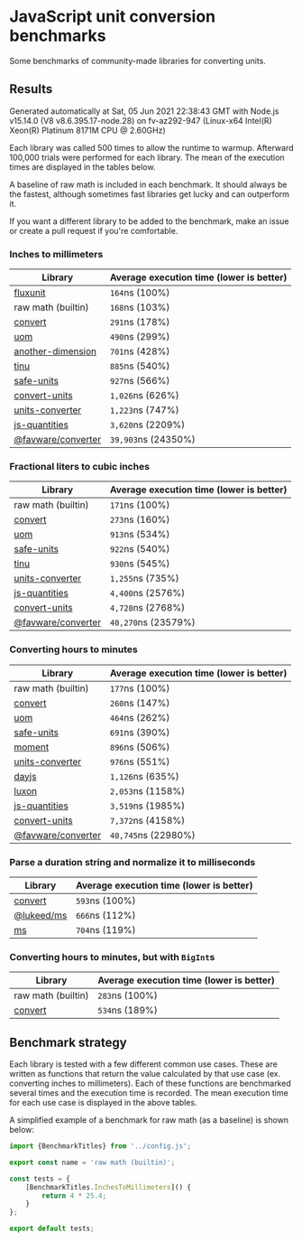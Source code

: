 # JavaScript unit conversion benchmarks

Some benchmarks of community-made libraries for converting units.

## Results

<!-- beginblock(results) -->

Generated automatically at Sat, 05 Jun 2021 22:38:43 GMT with Node.js v15.14.0 (V8 v8.6.395.17-node.28) on fv-az292-947 (Linux-x64 Intel(R) Xeon(R) Platinum 8171M CPU @ 2.60GHz)

Each library was called 500 times to allow the runtime to warmup.
Afterward 100,000 trials were performed for each library.
The mean of the execution times are displayed in the tables below.

A baseline of raw math is included in each benchmark.
It should always be the fastest, although sometimes fast libraries get lucky and can outperform it.

If you want a different library to be added to the benchmark, make an issue or create a pull request if you're comfortable.

### Inches to millimeters

| Library                                                            | Average execution time (lower is better) |
| ------------------------------------------------------------------ | ---------------------------------------- |
| [fluxunit](https://npmjs.com/package/fluxunit)                     | `164`ns (100%)                           |
| raw math (builtin)                                                 | `168`ns (103%)                           |
| [convert](https://npmjs.com/package/convert)                       | `291`ns (178%)                           |
| [uom](https://npmjs.com/package/uom)                               | `490`ns (299%)                           |
| [another-dimension](https://npmjs.com/package/another-dimension)   | `701`ns (428%)                           |
| [tinu](https://npmjs.com/package/tinu)                             | `885`ns (540%)                           |
| [safe-units](https://npmjs.com/package/safe-units)                 | `927`ns (566%)                           |
| [convert-units](https://npmjs.com/package/convert-units)           | `1,026`ns (626%)                         |
| [units-converter](https://npmjs.com/package/units-converter)       | `1,223`ns (747%)                         |
| [js-quantities](https://npmjs.com/package/js-quantities)           | `3,620`ns (2209%)                        |
| [@favware/converter](https://npmjs.com/package/@favware/converter) | `39,903`ns (24350%)                      |

### Fractional liters to cubic inches

| Library                                                            | Average execution time (lower is better) |
| ------------------------------------------------------------------ | ---------------------------------------- |
| raw math (builtin)                                                 | `171`ns (100%)                           |
| [convert](https://npmjs.com/package/convert)                       | `273`ns (160%)                           |
| [uom](https://npmjs.com/package/uom)                               | `913`ns (534%)                           |
| [safe-units](https://npmjs.com/package/safe-units)                 | `922`ns (540%)                           |
| [tinu](https://npmjs.com/package/tinu)                             | `930`ns (545%)                           |
| [units-converter](https://npmjs.com/package/units-converter)       | `1,255`ns (735%)                         |
| [js-quantities](https://npmjs.com/package/js-quantities)           | `4,400`ns (2576%)                        |
| [convert-units](https://npmjs.com/package/convert-units)           | `4,728`ns (2768%)                        |
| [@favware/converter](https://npmjs.com/package/@favware/converter) | `40,270`ns (23579%)                      |

### Converting hours to minutes

| Library                                                            | Average execution time (lower is better) |
| ------------------------------------------------------------------ | ---------------------------------------- |
| raw math (builtin)                                                 | `177`ns (100%)                           |
| [convert](https://npmjs.com/package/convert)                       | `260`ns (147%)                           |
| [uom](https://npmjs.com/package/uom)                               | `464`ns (262%)                           |
| [safe-units](https://npmjs.com/package/safe-units)                 | `691`ns (390%)                           |
| [moment](https://npmjs.com/package/moment)                         | `896`ns (506%)                           |
| [units-converter](https://npmjs.com/package/units-converter)       | `976`ns (551%)                           |
| [dayjs](https://npmjs.com/package/dayjs)                           | `1,126`ns (635%)                         |
| [luxon](https://npmjs.com/package/luxon)                           | `2,053`ns (1158%)                        |
| [js-quantities](https://npmjs.com/package/js-quantities)           | `3,519`ns (1985%)                        |
| [convert-units](https://npmjs.com/package/convert-units)           | `7,372`ns (4158%)                        |
| [@favware/converter](https://npmjs.com/package/@favware/converter) | `40,745`ns (22980%)                      |

### Parse a duration string and normalize it to milliseconds

| Library                                            | Average execution time (lower is better) |
| -------------------------------------------------- | ---------------------------------------- |
| [convert](https://npmjs.com/package/convert)       | `593`ns (100%)                           |
| [@lukeed/ms](https://npmjs.com/package/@lukeed/ms) | `666`ns (112%)                           |
| [ms](https://npmjs.com/package/ms)                 | `704`ns (119%)                           |

### Converting hours to minutes, but with `BigInt`s

| Library                                      | Average execution time (lower is better) |
| -------------------------------------------- | ---------------------------------------- |
| raw math (builtin)                           | `283`ns (100%)                           |
| [convert](https://npmjs.com/package/convert) | `534`ns (189%)                           |

<!-- endblock(results) -->

## Benchmark strategy

Each library is tested with a few different common use cases.
These are written as functions that return the value calculated by that use case (ex. converting inches to millimeters).
Each of these functions are benchmarked several times and the execution time is recorded.
The mean execution time for each use case is displayed in the above tables.

A simplified example of a benchmark for raw math (as a baseline) is shown below:

```js
import {BenchmarkTitles} from '../config.js';

export const name = 'raw math (builtin)';

const tests = {
	[BenchmarkTitles.InchesToMillimeters]() {
		return 4 * 25.4;
	}
};

export default tests;
```
